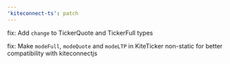 ```yaml
---
'kiteconnect-ts': patch
---
```


fix: Add `change` to TickerQuote and TickerFull types

fix: Make `modeFull`, `modeQuote` and `modeLTP` in KiteTicker non-static for better compatibility with kiteconnectjs
